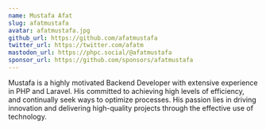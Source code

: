 ```yaml
---
name: Mustafa Afat
slug: afatmustafa
avatar: afatmustafa.jpg
github_url: https://github.com/afatmustafa
twitter_url: https://twitter.com/afatm
mastodon_url: https://phpc.social/@afatmustafa
sponsor_url: https://github.com/sponsors/afatmustafa
---
```


Mustafa is a highly motivated Backend Developer with extensive experience in PHP and Laravel. His committed to achieving high levels of efficiency, and continually seek ways to optimize processes. His passion lies in driving innovation and delivering high-quality projects through the effective use of technology.
